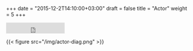 +++
date = "2015-12-2T14:10:00+03:00"
draft = false
title = "Actor"
weight = 5
+++


<iframe src="https://ghbtns.com/github-btn.html?user=bmc-toolbox&repo=actor&type=star&count=true" frameborder="0" scrolling="0" width="160px" height="30px"></iframe>

{{< figure src="/img/actor-diag.png" >}}


